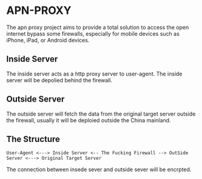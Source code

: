 # APN-PROXY
The apn proxy project aims to provide a total solution to access the open internet bypass some firewalls, especially for mobile devices such as iPhone, iPad, or Android devices.

## Inside Server
The inside server acts as a http proxy server to user-agent. The inside server will be depolied behind the firewall.

## Outside Server
The outside server will fetch the data from the original target server outside the firewall, usually it will be deploied outside the China mainland.

## The Structure
	User-Agent <---> Inside Server <-- The Fucking Firewall --> OutSide Server <---> Original Target Server

The connection between insede sever and outside sever will be encrpted.